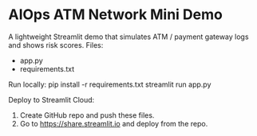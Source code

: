 
# AIOps ATM Network Mini Demo

A lightweight Streamlit demo that simulates ATM / payment gateway logs and shows risk scores.
Files:
- app.py
- requirements.txt

Run locally:
pip install -r requirements.txt
streamlit run app.py

Deploy to Streamlit Cloud:
1. Create GitHub repo and push these files.
2. Go to https://share.streamlit.io and deploy from the repo.
